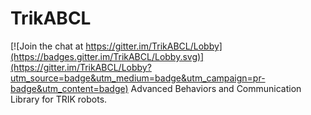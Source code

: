 # TrikABCL

[![Join the chat at https://gitter.im/TrikABCL/Lobby](https://badges.gitter.im/TrikABCL/Lobby.svg)](https://gitter.im/TrikABCL/Lobby?utm_source=badge&utm_medium=badge&utm_campaign=pr-badge&utm_content=badge)
Advanced Behaviors and Communication Library for TRIK robots.
